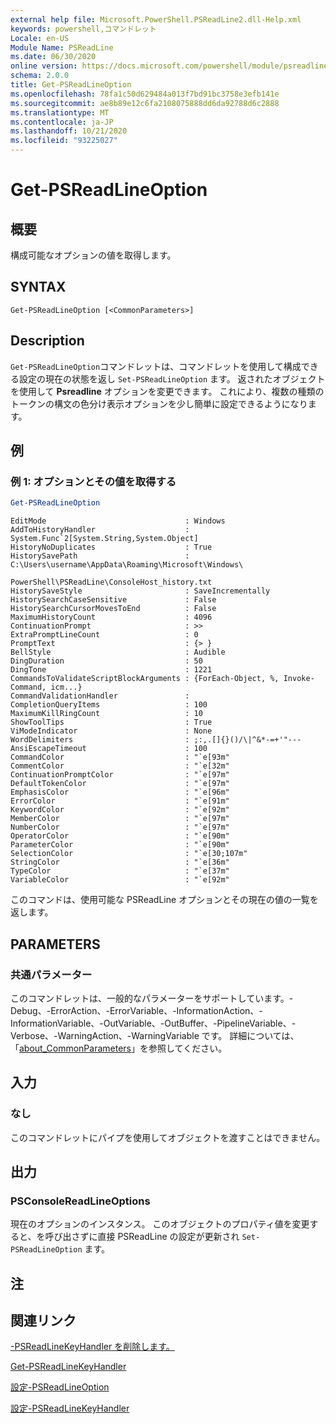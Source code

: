 ```yaml
---
external help file: Microsoft.PowerShell.PSReadLine2.dll-Help.xml
keywords: powershell,コマンドレット
Locale: en-US
Module Name: PSReadLine
ms.date: 06/30/2020
online version: https://docs.microsoft.com/powershell/module/psreadline/get-psreadlineoption?view=powershell-7.1&WT.mc_id=ps-gethelp
schema: 2.0.0
title: Get-PSReadLineOption
ms.openlocfilehash: 78fa1c50d629484a013f7bd91bc3758e3efb141e
ms.sourcegitcommit: ae8b89e12c6fa2108075888dd6da92788d6c2888
ms.translationtype: MT
ms.contentlocale: ja-JP
ms.lasthandoff: 10/21/2020
ms.locfileid: "93225027"
---
```

# Get-PSReadLineOption

## 概要
構成可能なオプションの値を取得します。

## SYNTAX

```
Get-PSReadLineOption [<CommonParameters>]
```

## Description

`Get-PSReadLineOption`コマンドレットは、コマンドレットを使用して構成できる設定の現在の状態を返し `Set-PSReadLineOption` ます。 返されたオブジェクトを使用して **Psreadline** オプションを変更できます。 これにより、複数の種類のトークンの構文の色分け表示オプションを少し簡単に設定できるようになります。

## 例

### 例 1: オプションとその値を取得する

```powershell
Get-PSReadLineOption
```

```Output
EditMode                               : Windows
AddToHistoryHandler                    : System.Func`2[System.String,System.Object]
HistoryNoDuplicates                    : True
HistorySavePath                        : C:\Users\username\AppData\Roaming\Microsoft\Windows\
                                         PowerShell\PSReadLine\ConsoleHost_history.txt
HistorySaveStyle                       : SaveIncrementally
HistorySearchCaseSensitive             : False
HistorySearchCursorMovesToEnd          : False
MaximumHistoryCount                    : 4096
ContinuationPrompt                     : >>
ExtraPromptLineCount                   : 0
PromptText                             : {> }
BellStyle                              : Audible
DingDuration                           : 50
DingTone                               : 1221
CommandsToValidateScriptBlockArguments : {ForEach-Object, %, Invoke-Command, icm...}
CommandValidationHandler               :
CompletionQueryItems                   : 100
MaximumKillRingCount                   : 10
ShowToolTips                           : True
ViModeIndicator                        : None
WordDelimiters                         : ;:,.[]{}()/\|^&*-=+'"---
AnsiEscapeTimeout                      : 100
CommandColor                           : "`e[93m"
CommentColor                           : "`e[32m"
ContinuationPromptColor                : "`e[97m"
DefaultTokenColor                      : "`e[97m"
EmphasisColor                          : "`e[96m"
ErrorColor                             : "`e[91m"
KeywordColor                           : "`e[92m"
MemberColor                            : "`e[97m"
NumberColor                            : "`e[97m"
OperatorColor                          : "`e[90m"
ParameterColor                         : "`e[90m"
SelectionColor                         : "`e[30;107m"
StringColor                            : "`e[36m"
TypeColor                              : "`e[37m"
VariableColor                          : "`e[92m"
```

このコマンドは、使用可能な PSReadLine オプションとその現在の値の一覧を返します。

## PARAMETERS

### 共通パラメーター

このコマンドレットは、一般的なパラメーターをサポートしています。-Debug、-ErrorAction、-ErrorVariable、-InformationAction、-InformationVariable、-OutVariable、-OutBuffer、-PipelineVariable、-Verbose、-WarningAction、-WarningVariable です。 詳細については、「[about_CommonParameters](http://go.microsoft.com/fwlink/?LinkID=113216)」を参照してください。

## 入力

### なし

このコマンドレットにパイプを使用してオブジェクトを渡すことはできません。

## 出力

### PSConsoleReadLineOptions

現在のオプションのインスタンス。 このオブジェクトのプロパティ値を変更すると、を呼び出さずに直接 PSReadLine の設定が更新され `Set-PSReadLineOption` ます。

## 注

## 関連リンク

[-PSReadLineKeyHandler を削除します。](Remove-PSReadLineKeyHandler.md)

[Get-PSReadLineKeyHandler](Get-PSReadLineKeyHandler.md)

[設定-PSReadLineOption](Set-PSReadLineOption.md)

[設定-PSReadLineKeyHandler](Set-PSReadLineKeyHandler.md)
